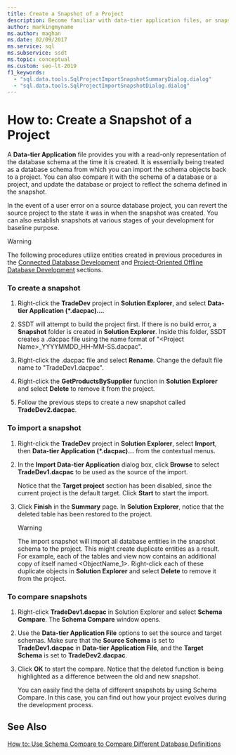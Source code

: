 ```yaml
---
title: Create a Snapshot of a Project
description: Become familiar with data-tier application files, or snapshots, and see how to use them. Find out how to create or import snapshots and how to compare them.
author: markingmyname
ms.author: maghan
ms.date: 02/09/2017
ms.service: sql
ms.subservice: ssdt
ms.topic: conceptual
ms.custom: seo-lt-2019
f1_keywords:
  - "sql.data.tools.SqlProjectImportSnapshotSummaryDialog.dialog"
  - "sql.data.tools.SqlProjectImportSnapshotDialog.dialog"
---
```


# How to: Create a Snapshot of a Project

A **Data-tier Application** file provides you with a read-only representation of the database schema at the time it is created. It is essentially being treated as a database schema from which you can import the schema objects back to a project. You can also compare it with the schema of a database or a project, and update the database or project to reflect the schema defined in the snapshot.  
  
In the event of a user error on a source database project, you can revert the source project to the state it was in when the snapshot was created. You can also establish snapshots at various stages of your development for baseline purpose.  
  
> [!WARNING]  
> The following procedures utilize entities created in previous procedures in the [Connected Database Development](../ssdt/connected-database-development.md) and [Project-Oriented Offline Database Development](../ssdt/project-oriented-offline-database-development.md) sections.  
  
### To create a snapshot  
  
1.  Right-click the **TradeDev** project in **Solution Explorer**, and select **Data-tier Application (\*.dacpac)...**.  
  
2.  SSDT will attempt to build the project first. If there is no build error, a **Snapshot** folder is created in **Solution Explorer**. Inside this folder, SSDT creates a .dacpac file using the name format of "\<Project Name\>_YYYYMMDD_HH-MM-SS.dacpac".  
  
3.  Right-click the .dacpac file and select **Rename**. Change the default file name to "TradeDev1.dacpac".  
  
4.  Right-click the **GetProductsBySupplier** function in **Solution Explorer** and select **Delete** to remove it from the project.  
  
5.  Follow the previous steps to create a new snapshot called **TradeDev2.dacpac**.  
  
### To import a snapshot  
  
1.  Right-click the **TradeDev** project in **Solution Explorer**, select **Import**, then **Data-tier Application (\*.dacpac)...** from the contextual menus.  
  
2.  In the **Import Data-tier Application** dialog box, click **Browse** to select **TradeDev1.dacpac** to be used as the source of the import.  
  
    Notice that the **Target project** section has been disabled, since the current project is the default target. Click **Start** to start the import.  
  
3.  Click **Finish** in the **Summary** page. In **Solution Explorer**, notice that the deleted table has been restored to the project.  
  
    > [!WARNING]  
    > The import snapshot will import all database entities in the snapshot schema to the project. This might create duplicate entities as a result. For example, each of the tables and view now contains an additional copy of itself named <ObjectName_1>. Right-click each of these duplicate objects in **Solution Explorer** and select **Delete** to remove it from the project.  
  
### To compare snapshots  
  
1.  Right-click **TradeDev1.dacpac** in Solution Explorer and select **Schema Compare**. The **Schema Compare** window opens.  
  
2.  Use the **Data-tier Application File** options to set the source and target schemas. Make sure that the **Source Schema** is set to **TradeDev1.dacpac** in **Data-tier Application File**, and the **Target Schema** is set to **TradeDev2.dacpac**.  
  
3.  Click **OK** to start the compare. Notice that the deleted function is being highlighted as a difference between the old and new snapshot.  
  
    You can easily find the delta of different snapshots by using Schema Compare. In this case, you can find out how your project evolves during the development process.  
  
## See Also  
[How to: Use Schema Compare to Compare Different Database Definitions](../ssdt/how-to-use-schema-compare-to-compare-different-database-definitions.md)  
  
